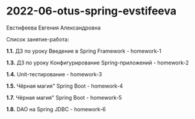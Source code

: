 # 2022-06-otus-spring-evstifeeva

Евстифеева Евгения Александровна

Список занятие-работа:

**1.1.** ДЗ по уроку Введение в Spring Framework        - homework-1

**1.3.** ДЗ по уроку Конфигурирование Spring-приложений - homework-2

**1.4.** Unit-тестирование                              - homework-3

**1.5.** Чёрная магия" Spring Boot                      - homework-4

**1.7.** Чёрная магия" Spring Boot                      - homework-5

**1.8.** DAO на Spring JDBC                             - homework-6